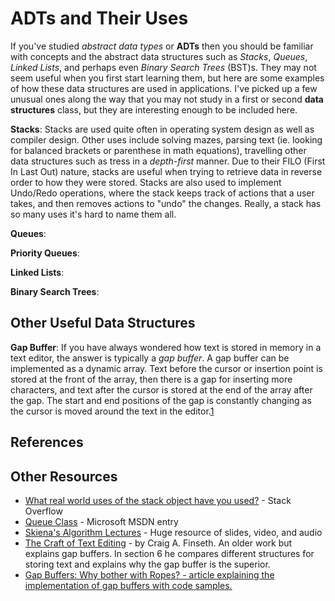 # ADTs and Their Uses

If you've studied _abstract data types_ or __ADTs__ then you should be familiar with concepts and the abstract data structures such as _Stacks_, _Queues_, _Linked Lists_, and perhaps even _Binary Search Trees_ (BST)s. They may not seem useful when you first start learning them, but here are some examples of how these data structures are used in applications. I've picked up a few unusual ones along the way that you may not study in a first or second __data structures__ class, but they are interesting enough to be included here.

__Stacks__: Stacks are used quite often in operating system design as well as compiler design. Other uses include solving mazes, parsing text (ie. looking for balanced brackets or parenthese in math equations), travelling other data structures such as tress in a _depth-first_ manner. Due to their FILO (First In Last Out) nature, stacks are useful when trying to retrieve data in reverse order to how they were stored. Stacks are also used to implement Undo/Redo operations, where the stack keeps track of actions that a user takes, and then removes actions to "undo" the changes. Really, a stack has so many uses it's hard to name them all.

__Queues__:

__Priority Queues__:

__Linked Lists__:

__Binary Search Trees__:

## Other Useful Data Structures

__Gap Buffer__: If you have always wondered how text is stored in memory in a text editor, the answer is typically a _gap buffer_. A gap buffer can be implemented as a dynamic array. Text before the cursor or insertion point is stored at the front of the array, then there is a gap for inserting more characters, and text after the cursor is stored at the end of the array after the gap. The start and end positions of the gap is constantly changing as the cursor is moved around the text in the editor.[1]

## References

  [1]:<http://scienceblogs.com/goodmath/2009/02/18/gap-buffers-or-why-bother-with-1/> "Gap Buffers: Why bother with ropes?"

## Other Resources
* <a href="http://stackoverflow.com/questions/2058146/what-real-world-uses-of-the-stack-object-net-have-you-used">What real world uses of the stack object have you used?</a> - Stack Overflow
* <a href="https://msdn.microsoft.com/en-us/library/system.collections.queue(v=vs.110).aspx">Queue Class</a> - Microsoft MSDN entry
* <a href="http://www3.cs.stonybrook.edu/~algorith/video-lectures/">Skiena's Algorithm Lectures</a> - Huge resource of slides, video, and audio
* <a href="http://www.finseth.com/craft/">The Craft of Text Editing</a> - by Craig A. Finseth. An older work but explains gap buffers. In section 6 he compares different structures for storing text and explains why the gap buffer is the superior.
* <a href="http://scienceblogs.com/goodmath/2009/02/18/gap-buffers-or-why-bother-with-1/">Gap Buffers: Why bother with Ropes? - article explaining the implementation of gap buffers with code samples.
